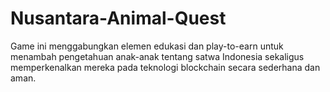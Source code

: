 # Nusantara-Animal-Quest
Game ini menggabungkan elemen edukasi dan play-to-earn untuk menambah pengetahuan anak-anak tentang satwa Indonesia sekaligus memperkenalkan mereka pada teknologi blockchain secara sederhana dan aman.
